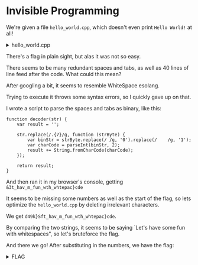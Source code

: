 # Invisible Programming

We're given a file `hello_world.cpp`, which doesn't even print `Hello World!` at all!

<details>
  <summary>hello_world.cpp</summary>   
  
   ```
   #include		  	  <iostream> 
using 		 	  namespace std;  
int main			  	 () 
{		 	 		
	cout				 		<<"The flag is d4rk{You_thought_this_will_be that_much_easy}c0de\n"; 
	return 	  		  0; 
		  		} 
			 	  
	  			
		 	 	
	 					
		 	   
		    	
			 		 
		  		
	 					
		 	 	
		    
		 		 	
		  		
	 					
		  		 
			 	 	
		 			 
	 					
			 			
		   	
			 	  
		 	   
	 					
			 			
		 	   
		   	
			 	  
		  	 	
		 	 	
			    
		    	
		   		
		  		
		 	 	
					 	
		   		
		    
		  	  
		  	 	

   ```
   </details>

There's a flag in plain sight, but alas it was not so easy.

There seems to be many redundant spaces and tabs, as well as 40 lines of line feed after the code. What could this mean?

After googling a bit, it seems to resemble WhiteSpace esolang.

Trying to execute it throws some syntax errors, so I quickly gave up on that.

I wrote a script to parse the spaces and tabs as binary, like this:

```
function decoder(str) {
    var result = '';

    str.replace(/.{7}/g, function (strByte) {
        var binStr = strByte.replace(/ /g, '0').replace(/    /g, '1');
        var charCode = parseInt(binStr, 2);
        result += String.fromCharCode(charCode);
    });

    return result;
}
```

And then ran it in my browser's console, getting `&3t_hav_m_fun_wth_whtepac}cde`

It seems to be missing some numbers as well as the start of the flag, so lets optimize the `hello_world.cpp` by deleting irrelevant characters.

We get `d49k}Sft_hav_m_fun_wth_whtepac}cde`.

By comparing the two strings, it seems to be saying `Let's have some fun with whitespaces", so let's bruteforce the flag.

And there we go! After substituting in the numbers, we have the flag:

<details>
  <summary>FLAG</summary>   
  
   `d4rk{L3t'5_hav3_50m3_fun_w1th_wh1te5pac35}c0de`
   </details>
